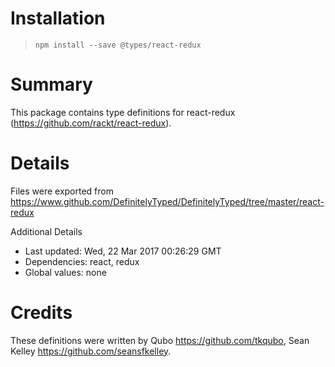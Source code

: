 # Installation
> `npm install --save @types/react-redux`

# Summary
This package contains type definitions for react-redux (https://github.com/rackt/react-redux).

# Details
Files were exported from https://www.github.com/DefinitelyTyped/DefinitelyTyped/tree/master/react-redux

Additional Details
 * Last updated: Wed, 22 Mar 2017 00:26:29 GMT
 * Dependencies: react, redux
 * Global values: none

# Credits
These definitions were written by Qubo <https://github.com/tkqubo>, Sean Kelley <https://github.com/seansfkelley>.
